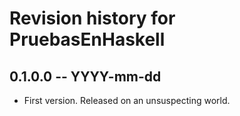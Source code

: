 # Revision history for PruebasEnHaskell

## 0.1.0.0 -- YYYY-mm-dd

* First version. Released on an unsuspecting world.
